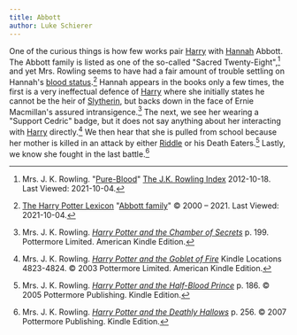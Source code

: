 ```yaml
---
title: Abbott
author: Luke Schierer
---
```


One of the curious things is how few works pair [Harry] with [Hannah]
Abbott. The Abbott family is listed as one of the so-called "Sacred
Twenty-Eight",[^211004-10] and yet Mrs. Rowling seems to have had a fair
amount of trouble settling on Hannah's [blood status][Class_and_Blood].[^211004-11] Hannah appears in the books only a few times, the first is
a very ineffectual defence of [Harry] where she initially states he
cannot be the heir of [Slytherin], but backs down in the face of Ernie Macmillan's assured intransigence.[^211004-12] The next, we see her
wearing a "Support Cedric" badge, but it does not say anything about her
interacting with [Harry] directly.[^211004-13] We then hear that she is
pulled from school because her mother is killed in an attack by either
[Riddle] or his Death Eaters.[^211004-14] Lastly, we know she fought in the last battle.[^211004-15]

[Hannah]: ./hannah/
[Riddle]: <../Riddle/Tom Marvolo/>
[Class_and_Blood]: ../../culture/Class_and_Blood/
[Harry]: </Harrypedia/people/Potter/Harry James/>
[Slytherin]: ../Slytherin/Salazar/

[^211004-15]:
    Mrs. J. K. Rowling.
    _[Harry Potter and the Deathly Hallows](https://www.goodreads.com/book/show/136251.Harry_Potter_and_the_Deathly_Hallows)_
    p. 256. © 2007 Pottermore Publishing. Kindle Edition.

[^211004-14]:
    Mrs. J. K. Rowling.
    _[Harry Potter and the Half-Blood Prince](https://www.goodreads.com/book/show/1.Harry_Potter_and_the_Half_Blood_Prince)_
    p. 186. © 2005 Pottermore Publishing. Kindle Edition.

[^211004-13]:
    Mrs. J. K. Rowling.
    _[Harry Potter and the Goblet of Fire](https://www.goodreads.com/book/show/6.Harry_Potter_and_the_Goblet_of_Fire)_
    Kindle Locations 4823-4824. © 2003 Pottermore Limited. American Kindle Edition.

[^211004-12]:
    Mrs. J. K. Rowling.
    _[Harry Potter and the Chamber of Secrets](https://www.goodreads.com/book/show/15881.Harry_Potter_and_the_Chamber_of_Secrets)_
    p. 199. Pottermore Limited. American Kindle Edition.

[^211004-11]:
    [The Harry Potter Lexicon](https://www.hp-lexicon.org/)
    "[Abbott family](https://www.hp-lexicon.org/character/abbott-family/)"
    © 2000 – 2021. Last Viewed: 2021-10-04.

[^211004-10]:
    Mrs. J. K. Rowling.
    "[Pure-Blood](https://www.rowlingindex.org/work/pmpbl/)"
    [The J.K. Rowling Index](https://www.rowlingindex.org)
    2012-10-18. Last Viewed: 2021-10-04.
